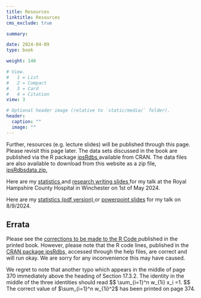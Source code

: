 ```yaml
---
title: Resources
linktitle: Resources
cms_exclude: true

summary: 

date: 2024-04-09
type: book

weight: 140

# View.
#   1 = List
#   2 = Compact
#   3 = Card
#   4 = Citation
view: 3

# Optional header image (relative to `static/media/` folder).
header:
  caption: ""
  image: ""
---
```

Further, resources (e.g. lecture slides) will be published through this page.  Please revisit this page later. The data sets discussed in the book are published via the R package 
<a href="https://cran.r-project.org/web/packages/ipsRdbs/index.html"> ipsRdbs </a> available from CRAN. The data files are also available to download from this website as a zip file, 
<a href="/ipsRdbsdata.zip"> ipsRdbsdata.zip. </a>
<p> 
Here are my <a href="statistics_talk.pdf"> statistics </a> and <a href ="research_writing_anatomy.pdf"> research writing slides </a> for my talk at the Royal Hampshire County  Hospital in Winchester on 1st of May 2024.   
<p>
<p> 
Here are my <a href="sks_tester_lecture.pdf"> statistics (pdf version) </a> or   <a href ="sks_tester_lecture.pptx"> powerpoint slides</a> for my talk on 8/9/2024.   
<p>

<h2> Errata </h2> 

Please see the <a href="https://link.springer.com/chapter/10.1007/978-3-031-37865-2_21?_gl=1*1mu0r25*_up*MQ..&gclid=Cj0KCQjw2a6wBhCVARIsABPeH1vT1jB8a8B-8flWTBxuryQYtkto1SFKqS2SNTzhL8FutIK7z72FYx4aAsTpEALw_wcB"> 
corrections to be made to the R Code </a> published in the printed book. However, please note that 
the  R code lines, published in the <a href="https://cran.r-project.org/web/packages/ipsRdbs/index.html"> 
CRAN package ipsRdbs,</a> accessed through the help files, are correct 
and will run okay. We are sorry for any inconvenience this may have caused. 
<p> 
We regret to note that another typo which appears in the middle of page 370 immediately above the heading of 
Section 17.3.2. The identity in the middle of the three identities should read
$$
\sum_{i=1}^n w_{1i} x_i =1.
$$
The correct value of $\sum_{i=1}^n w_{1i}^2$ has been printed on page 374. 


